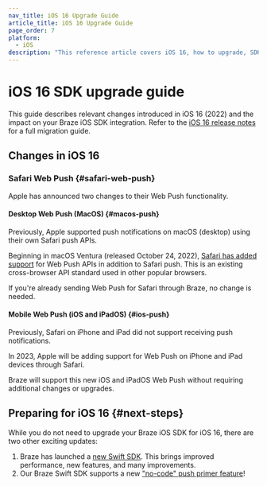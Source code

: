 ```yaml
---
nav_title: iOS 16 Upgrade Guide
article_title: iOS 16 Upgrade Guide
page_order: 7
platform: 
  - iOS
description: "This reference article covers iOS 16, how to upgrade, SDK updates, and more."
---
```


# iOS 16 SDK upgrade guide

This guide describes relevant changes introduced in iOS 16 (2022) and the impact on your Braze iOS SDK integration. Refer to the [iOS 16 release notes][2] for a full migration guide.

## Changes in iOS 16

### Safari Web Push {#safari-web-push}

Apple has announced two changes to their Web Push functionality.

#### Desktop Web Push (MacOS) {#macos-push}

Previously, Apple supported push notifications on macOS (desktop) using their own Safari push APIs.

Beginning in macOS Ventura (released October 24, 2022), [Safari has added support](https://webkit.org/blog/12824/news-from-wwdc-webkit-features-in-safari-16-beta/#web-push-for-macos) for Web Push APIs in addition to Safari push. This is an existing cross-browser API standard used in other popular browsers.

If you're already sending Web Push for Safari through Braze, no change is needed.

#### Mobile Web Push (iOS and iPadOS) {#ios-push}

Previously, Safari on iPhone and iPad did not support receiving push notifications.

In 2023, Apple will be adding support for Web Push on iPhone and iPad devices through Safari.

Braze will support this new iOS and iPadOS Web Push without requiring additional changes or upgrades.

## Preparing for iOS 16 {#next-steps}

While you do not need to upgrade your Braze iOS SDK for iOS 16, there are two other exciting updates:

1. Braze has launched a [new Swift SDK][3]. This brings improved performance, new features, and many improvements.
2. Our Braze Swift SDK supports a new ["no-code" push primer feature][7]!

[1]: https://github.com/Appboy/appboy-ios-sdk/blob/master/CHANGELOG.md
[3]: https://github.com/braze-inc/braze-swift-sdk
[2]: https://developer.apple.com/documentation/ios-ipados-release-notes/ios-ipados-16-release-notes
[7]: {{site.baseurl}}/user_guide/message_building_by_channel/push/push_primer_messages/
